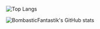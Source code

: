 ![Top Langs](https://github-readme-stats.vercel.app/api/top-langs/?username=BombasticFantastik&size_weight=0.5&count_weight=0.5)

![BombasticFantastik's GitHub stats](https://github-readme-stats.vercel.app/api?username=BombasticFantastik&show_icons=true&theme=radical)

